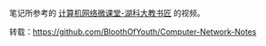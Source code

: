 笔记所参考的 [计算机网络微课堂-湖科大教书匠](https://www.bilibili.com/video/BV1c4411d7jb) 的视频。





转载：https://github.com/BloothOfYouth/Computer-Network-Notes


